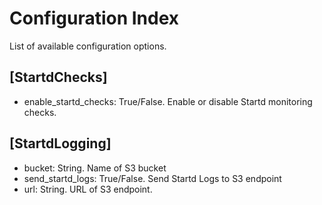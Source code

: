 # Configuration Index

List of available configuration options.

## [StartdChecks]

* enable_startd_checks: True/False.  Enable or disable Startd monitoring checks. 

## [StartdLogging]

* bucket: String.  Name of S3 bucket
* send_startd_logs: True/False.  Send Startd Logs to S3 endpoint
* url: String.  URL of S3 endpoint.
